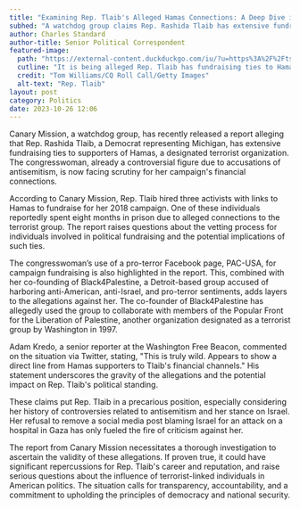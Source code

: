 ```yaml
---
title: "Examining Rep. Tlaib's Alleged Hamas Connections: A Deep Dive into Fundraising Ties"
subhed: "A watchdog group claims Rep. Rashida Tlaib has extensive fundraising connections to Hamas supporters, raising questions and concerns."
author: Charles Standard
author-title: Senior Political Correspondent
featured-image: 
  path: "https://external-content.duckduckgo.com/iu/?u=https%3A%2F%2Ftse1.mm.bing.net%2Fth%3Fid%3DOIF.VXVStn1vKvkkPjPpl3R2og%26pid%3DApi&f=1&ipt=8b3f6fd69a56013d4657e866d12530f30d9addf3b8dbe9c7fef0bf1d6abc1e1d&ipo=images"
  cutline: "It is being alleged Rep. Tlaib has fundraising ties to Hamas."
  credit: "Tom Williams/CQ Roll Call/Getty Images"
  alt-text: "Rep. Tlaib"
layout: post
category: Politics
date: 2023-10-26 12:06
---
```


Canary Mission, a watchdog group, has recently released a report alleging that Rep. Rashida Tlaib, a Democrat representing Michigan, has extensive fundraising ties to supporters of Hamas, a designated terrorist organization. The congresswoman, already a controversial figure due to accusations of antisemitism, is now facing scrutiny for her campaign's financial connections.

According to Canary Mission, Rep. Tlaib hired three activists with links to Hamas to fundraise for her 2018 campaign. One of these individuals reportedly spent eight months in prison due to alleged connections to the terrorist group. The report raises questions about the vetting process for individuals involved in political fundraising and the potential implications of such ties.

The congresswoman’s use of a pro-terror Facebook page, PAC-USA, for campaign fundraising is also highlighted in the report. This, combined with her co-founding of Black4Palestine, a Detroit-based group accused of harboring anti-American, anti-Israel, and pro-terror sentiments, adds layers to the allegations against her. The co-founder of Black4Palestine has allegedly used the group to collaborate with members of the Popular Front for the Liberation of Palestine, another organization designated as a terrorist group by Washington in 1997.

Adam Kredo, a senior reporter at the Washington Free Beacon, commented on the situation via Twitter, stating, "This is truly wild. Appears to show a direct line from Hamas supporters to Tlaib's financial channels." His statement underscores the gravity of the allegations and the potential impact on Rep. Tlaib's political standing.

These claims put Rep. Tlaib in a precarious position, especially considering her history of controversies related to antisemitism and her stance on Israel. Her refusal to remove a social media post blaming Israel for an attack on a hospital in Gaza has only fueled the fire of criticism against her.

The report from Canary Mission necessitates a thorough investigation to ascertain the validity of these allegations. If proven true, it could have significant repercussions for Rep. Tlaib's career and reputation, and raise serious questions about the influence of terrorist-linked individuals in American politics. The situation calls for transparency, accountability, and a commitment to upholding the principles of democracy and national security.
